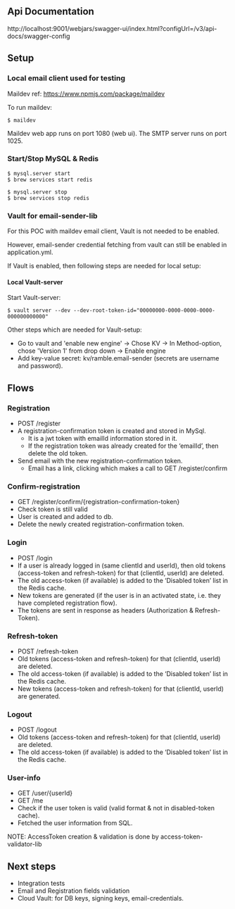 ## Api Documentation
http://localhost:9001/webjars/swagger-ui/index.html?configUrl=/v3/api-docs/swagger-config

## Setup

### Local email client used for testing
Maildev ref: https://www.npmjs.com/package/maildev

To run maildev:
```
$ maildev
```
Maildev web app runs on port 1080 (web ui). The SMTP server runs on port 1025.

### Start/Stop MySQL & Redis

```
$ mysql.server start
$ brew services start redis
```

```
$ mysql.server stop
$ brew services stop redis
```

### Vault for email-sender-lib
For this POC with maildev email client, Vault is not needed to be enabled.

However, email-sender credential fetching from vault can still be enabled in application.yml.

If Vault is enabled, then following steps are needed for local setup:

#### Local Vault-server
Start Vault-server:
```
$ vault server --dev --dev-root-token-id="00000000-0000-0000-0000-000000000000"
```
Other steps which are needed for Vault-setup:
- Go to vault and 'enable new engine' -> Chose KV -> In Method-option, chose 'Version 1' from drop down -> Enable engine
- Add key-value secret: kv/ramble.email-sender (secrets are username and password).

## Flows

### Registration
* POST /register 
* A registration-confirmation token is created and stored in MySql. 
  * It is a jwt token with emailId information stored in it. 
  * If the registration token was already created for the ‘emailId’, then delete the old token.
* Send email with the new registration-confirmation token.
  * Email has a link, clicking which makes a call to GET /register/confirm

### Confirm-registration
* GET /register/confirm/{registration-confirmation-token}
* Check token is still valid 
* User is created and added to db. 
* Delete the newly created registration-confirmation token.

### Login
* POST /login
* If a user is already logged in (same clientId and userId), then old tokens (access-token and refresh-token) for that (clientId, userId) are deleted.
* The old access-token (if available) is added to the ‘Disabled token’ list in the Redis cache.
* New tokens are generated (if the user is in an activated state, i.e. they have completed registration flow).
* The tokens are sent in response as headers (Authorization & Refresh-Token).

### Refresh-token
* POST /refresh-token
* Old tokens (access-token and refresh-token) for that (clientId, userId) are deleted.
* The old access-token (if available) is added to the ‘Disabled token’ list in the Redis cache.
* New tokens (access-token and refresh-token) for that (clientId, userId) are generated.

### Logout
* POST /logout
* Old tokens (access-token and refresh-token) for that (clientId, userId) are deleted.
* The old access-token (if available) is added to the ‘Disabled token’ list in the Redis cache.

### User-info
* GET /user/{userId}
* GET /me
* Check if the user token is valid (valid format & not in disabled-token cache).
* Fetched the user information from SQL.

NOTE: AccessToken creation & validation is done by access-token-validator-lib

## Next steps
* Integration tests
* Email and Registration fields validation
* Cloud Vault: for DB keys, signing keys, email-credentials.